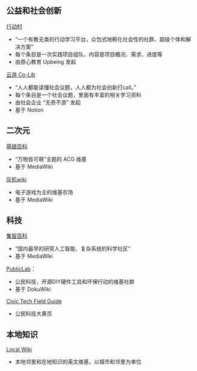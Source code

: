 ## 公益和社会创新

[行动村](http://actionvillager.com/) 
- “一个有教无类的行动学习平台，众包式地孵化社会性的社群、超级个体和解决方案”
- 每个条目是一次实践项目组队，内容是项目概况、需求、进度等
- 由原心教育 Upbeing 发起

[云游 Co-Lib](https://www.notion.so/Co-Lib-1b8f05553a804b16bff149361cffe017)
- “人人都能读懂社会议题，人人都为社会创新打call。”
- 每个条目是一个社会议题，里面有丰富的相关学习资料
- 由社会企业 “无奇不游” 发起
- 基于 Notion


## 二次元
[萌娘百科](http://zh.moegirl.org.cn/)
- “万物皆可萌”主题的 ACG 维基
- 基于 MediaWiki

[灰机wiki](https://www.huijiwiki.com/)
- 电子游戏为主的维基农场
- 基于 MediaWiki

## 科技  
[集智百科](https://wiki.swarma.org/)
- “国内最早的研究人工智能、复杂系统的科学社区”
- 基于 MediaWiki

[PublicLab](http://publiclab.org/)：
- 公民科技，开源DIY硬件工具和环保行动的维基社群
- 基于 DokuWiki

[Civic Tech Field Guide](https://civictech.guide/) 
- 公民科技大黄页

## 本地知识
[Local Wiki](https://localwiki.org)
- 本地邻里和在地知识的英文维基，以城市和邻里为单位
